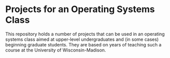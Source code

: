 # Projects for an Operating Systems Class

This repository holds a number of projects that can be used in an operating systems class aimed at upper-level undergraduates and (in some cases) beginning graduate students. They are based on years of teaching such a course at the University of Wisconsin-Madison.
